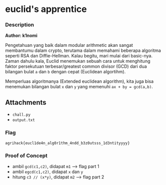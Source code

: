 # euclid's apprentice

### Description

**Author: k1nomi**

Pengetahuan yang baik dalam modular arithmetic akan sangat membantumu dalam crypto, terutama dalam memahami beberapa algoritma seperti RSA dan Diffie-Hellman. Kalau begitu, mari mulai dari basic-nya. Zaman dahulu kala, Euclid menemukan sebuah cara untuk menghitung faktor persekutuan terbesar/greatest common divisor (GCD) dari dua bilangan bulat `a` dan `b` dengan cepat (Euclidean algortihm). 

Memperluas algoritmanya (Extended euclidean algorithm), kita juga bisa menemukan bilangan bulat `x` dan `y` yang memenuhi `ax + by = gcd(a,b)`.

## Attachments
- `chall.py`
- `output.txt`

### Flag

`agrihack{eucl1de4n_alg0r1thm_4ndd_b3z0utsss_1d3ntityyyy}`

### Proof of Concept
- ambil `gcd(c1,c2)`, didapat `m1` --> flag part 1
- ambil `egcd(c1,c2)`, didapat `x` dan `y`
- hitung `c3 // (x*y)`, didapat `m2` --> flag part 2